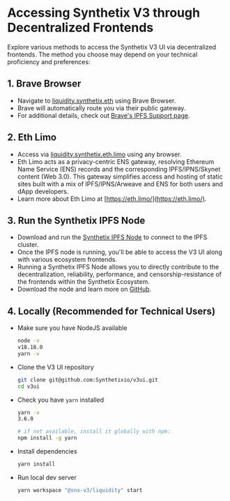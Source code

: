 # Accessing Synthetix V3 through Decentralized Frontends

Explore various methods to access the Synthetix V3 UI via decentralized frontends. The method you choose may depend on
your technical proficiency and preferences:

## 1. Brave Browser

- Navigate to [liquidity.synthetix.eth](http://liquidity.synthetix.eth/) using Brave Browser.
- Brave will automatically route you via their public gateway.
- For additional details, check out [Brave's IPFS Support page](https://brave.com/ipfs-support/).

## 2. Eth Limo

- Access via [liquidity.synthetix.eth.limo](https://liquidity.synthetix.eth.limo/) using any browser.
- Eth Limo acts as a privacy-centric ENS gateway, resolving Ethereum Name Service (ENS) records and the corresponding IPFS/IPNS/Skynet content (Web 3.0). This gateway simplifies access and hosting of static sites built with a mix of IPFS/IPNS/Arweave and ENS for both users and dApp developers.
- Learn more about Eth Limo at [https://eth.limo/](https://eth.limo/).

## 3. Run the Synthetix IPFS Node

- Download and run the [Synthetix IPFS Node](https://github.com/Synthetixio/synthetix-node?ref=blog.synthetix.io) to
  connect to the IPFS cluster.
- Once the IPFS node is running, you'll be able to access the V3 UI along with various ecosystem frontends.
- Running a Synthetix IPFS Node allows you to directly contribute to the decentralization, reliability, performance, and
  censorship-resistance of the frontends within the Synthetix Ecosystem.
- Download the node and learn more on [GitHub](https://github.com/Synthetixio/synthetix-node?ref=blog.synthetix.io).

## 4. Locally (Recommended for Technical Users)

- Make sure you have NodeJS available

  ```sh
  node -v
  v18.18.0
  yarn -v
  ```

- Clone the V3 UI repository

  ```sh
  git clone git@github.com:Synthetixio/v3ui.git
  cd v3ui
  ```

- Check you have `yarn` installed

  ```sh
  yarn -v
  3.6.0

  # if not available, install it globally with npm:
  npm install -g yarn
  ```

- Install dependencies

  ```sh
  yarn install
  ```

- Run local dev server
  ```sh
  yarn workspace "@snx-v3/liquidity" start
  ```
